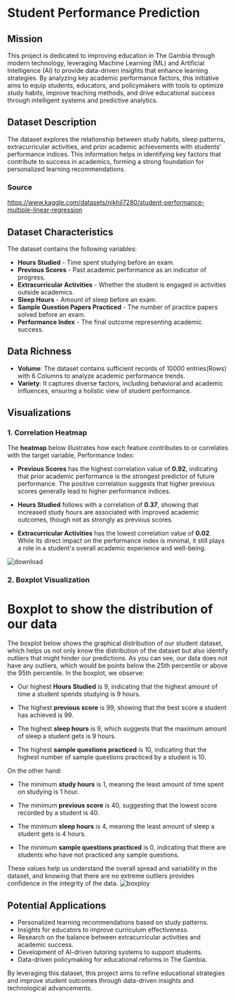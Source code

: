 # Student Performance Prediction 

## Mission
This project is dedicated to improving education in The Gambia through modern technology, leveraging Machine Learning (ML) and Artificial Intelligence (AI) to provide data-driven insights that enhance learning strategies. By analyzing key academic performance factors, this initiative aims to equip students, educators, and policymakers with tools to optimize study habits, improve teaching methods, and drive educational success through intelligent systems and predictive analytics.

## Dataset Description
The dataset explores the relationship between study habits, sleep patterns, extracurricular activities, and prior academic achievements with students' performance indices. This information helps in identifying key factors that contribute to success in academics, forming a strong foundation for personalized learning recommendations.

### Source
https://www.kaggle.com/datasets/nikhil7280/student-performance-multiple-linear-regression


## Dataset Characteristics
The dataset contains the following variables:
- **Hours Studied** - Time spent studying before an exam.
- **Previous Scores** - Past academic performance as an indicator of progress.
- **Extracurricular Activities** - Whether the student is engaged in activities outside academics.
- **Sleep Hours** - Amount of sleep before an exam.
- **Sample Question Papers Practiced** - The number of practice papers solved before an exam.
- **Performance Index** - The final outcome representing academic success.

## Data Richness
- **Volume**: The dataset contains sufficient records of 10000 entries(Rows) with 6 Columns to analyze academic performance trends.
- **Variety**: It captures diverse factors, including behavioral and academic influences, ensuring a holistic view of student performance.

## Visualizations
### 1. Correlation Heatmap
The **heatmap** below illustrates how each feature contributes to or correlates with the target variable, Performance Index:

- **Previous Scores** has the highest correlation value of **0.92**, indicating that prior academic performance is the strongest predictor of future performance. The positive correlation suggests that higher previous scores generally lead to higher performance indices.

- **Hours Studied** follows with a correlation of **0.37**, showing that increased study hours are associated with improved academic outcomes, though not as strongly as previous scores.

- **Extracurricular Activities** has the lowest correlation value of **0.02**. While its direct impact on the performance index is minimal, it still plays a role in a student's overall academic experience and well-being.


![download](https://github.com/user-attachments/assets/69e67d65-9200-4fb5-8684-daa31ac49646)




### 2. Boxplot Visualization

# Boxplot to show the distribution of our data

The boxplot below shows the graphical distribution of our student dataset, which helps us not only know the distribution of the dataset but also identify outliers that might hinder our predictions. As you can see, our data does not have any outliers, which would be points below the 25th percentile or above the 95th percentile. In the boxplot, we observe:

- Our highest **Hours Studied** is 9, indicating that the highest amount of time a student spends studying is 9 hours.

- The highest **previous score** is 99, showing that the best score a student has achieved is 99.

- The highest **sleep hours** is 9, which suggests that the maximum amount of sleep a student gets is 9 hours.

- The highest **sample questions practiced** is 10, indicating that the highest number of sample questions practiced by a student is 10.

On the other hand:

- The minimum **study hours** is 1, meaning the least amount of time spent on studying is 1 hour.

- The minimum **previous score** is 40, suggesting that the lowest score recorded by a student is 40.

- The minimum **sleep hours** is 4, meaning the least amount of sleep a student gets is 4 hours.

- The minimum **sample questions practiced** is 0, indicating that there are students who have not practiced any sample questions.

These values help us understand the overall spread and variability in the dataset, and knowing that there are no extreme outliers provides confidence in the integrity of the data.
![boxploy](https://github.com/user-attachments/assets/851e406d-063d-46be-ba7c-93f510104452)






## Potential Applications
- Personalized learning recommendations based on study patterns.
- Insights for educators to improve curriculum effectiveness.
- Research on the balance between extracurricular activities and academic success.
- Development of AI-driven tutoring systems to support students.
- Data-driven policymaking for educational reforms in The Gambia.

By leveraging this dataset, this project aims to refine educational strategies and improve student outcomes through data-driven insights and technological advancements.

